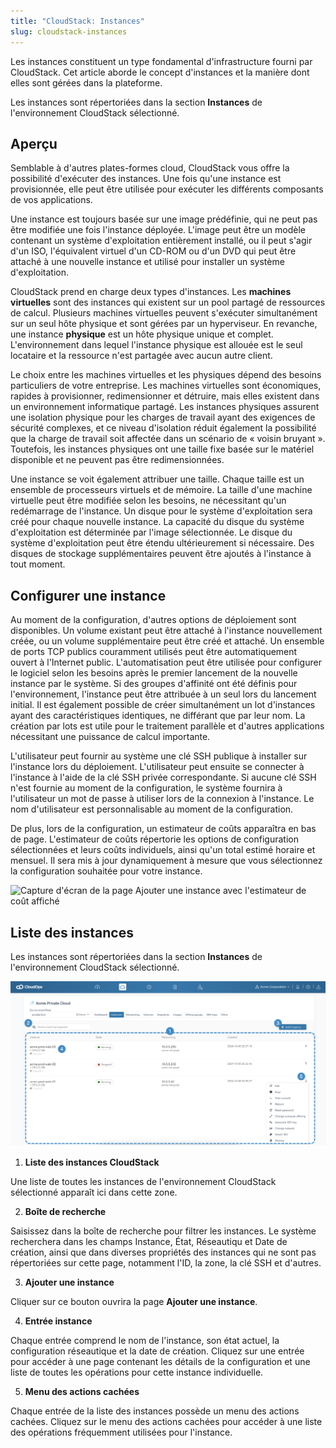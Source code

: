 ```yaml
---
title: "CloudStack: Instances"
slug: cloudstack-instances
---
```



Les instances constituent un type fondamental d'infrastructure fourni par CloudStack. Cet article aborde le concept d'instances et la manière dont elles sont gérées dans la plateforme.

Les instances sont répertoriées dans la section **Instances** de l'environnement CloudStack sélectionné.

## Aperçu

Semblable à d'autres plates-formes cloud, CloudStack vous offre la possibilité d'exécuter des instances. Une fois qu'une instance est provisionnée, elle peut être utilisée pour exécuter les différents composants de vos applications.

Une instance est toujours basée sur une image prédéfinie, qui ne peut pas être modifiée une fois l'instance déployée. L'image peut être un modèle contenant un système d'exploitation entièrement installé, ou il peut s'agir d'un ISO, l'équivalent virtuel d'un CD-ROM ou d'un DVD qui peut être attaché à une nouvelle instance et utilisé pour installer un système d'exploitation.

CloudStack prend en charge deux types d'instances. Les **machines virtuelles** sont des instances qui existent sur un pool partagé de ressources de calcul. Plusieurs machines virtuelles peuvent s'exécuter simultanément sur un seul hôte physique et sont gérées par un hyperviseur. En revanche, une instance **physique** est un hôte physique unique et complet. L'environnement dans lequel l'instance physique est allouée est le seul locataire et la ressource n'est partagée avec aucun autre client.

Le choix entre les machines virtuelles et les physiques dépend des besoins particuliers de votre entreprise. Les machines virtuelles sont économiques, rapides à provisionner, redimensionner et détruire, mais elles existent dans un environnement informatique partagé. Les instances physiques assurent une isolation physique pour les charges de travail ayant des exigences de sécurité complexes, et ce niveau d'isolation réduit également la possibilité que la charge de travail soit affectée dans un scénario de « voisin bruyant ». Toutefois, les instances physiques ont une taille fixe basée sur le matériel disponible et ne peuvent pas être redimensionnées.

Une instance se voit également attribuer une taille. Chaque taille est un ensemble de processeurs virtuels et de mémoire. La taille d'une machine virtuelle peut être modifiée selon les besoins, ne nécessitant qu'un redémarrage de l'instance. Un disque pour le système d'exploitation sera créé pour chaque nouvelle instance. La capacité du disque du système d'exploitation est déterminée par l'image sélectionnée. Le disque du système d'exploitation peut être étendu ultérieurement si nécessaire. Des disques de stockage supplémentaires peuvent être ajoutés à l'instance à tout moment.

## Configurer une instance

Au moment de la configuration, d'autres options de déploiement sont disponibles. Un volume existant peut être attaché à l'instance nouvellement créée, ou un volume supplémentaire peut être créé et attaché. Un ensemble de ports TCP publics couramment utilisés peut être automatiquement ouvert à l'Internet public. L'automatisation peut être utilisée pour configurer le logiciel selon les besoins après le premier lancement de la nouvelle instance par le système. Si des groupes d'affinité ont été définis pour l'environnement, l'instance peut être attribuée à un seul lors du lancement initial. Il est également possible de créer simultanément un lot d'instances ayant des caractéristiques identiques, ne différant que par leur nom. La création par lots est utile pour le traitement parallèle et d'autres applications nécessitant une puissance de calcul importante.

L'utilisateur peut fournir au système une clé SSH publique à installer sur l'instance lors du déploiement. L'utilisateur peut ensuite se connecter à l'instance à l'aide de la clé SSH privée correspondante. Si aucune clé SSH n'est fournie au moment de la configuration, le système fournira à l'utilisateur un mot de passe à utiliser lors de la connexion à l'instance. Le nom d'utilisateur est personnalisable au moment de la configuration.

De plus, lors de la configuration, un estimateur de coûts apparaîtra en bas de page. L'estimateur de coûts répertorie les options de configuration sélectionnées et leurs coûts individuels, ainsi qu'un total estimé horaire et mensuel. Il sera mis à jour dynamiquement à mesure que vous sélectionnez la configuration souhaitée pour votre instance.

![Capture d'écran de la page Ajouter une instance avec l'estimateur de coût affiché](/assets/cloudstack-instances-cost-estimator.png)

## Liste des instances

Les instances sont répertoriées dans la section **Instances** de l'environnement CloudStack sélectionné.

![Une capture d'écran de la page CloudStack Instances, avec des points numérotés indiquant les fonctionnalités intéressantes](/assets/cloudstack-instances-numdot.png)

1. **Liste des instances CloudStack**

Une liste de toutes les instances de l'environnement CloudStack sélectionné apparaît ici dans cette zone.

2. **Boîte de recherche**

Saisissez dans la boîte de recherche pour filtrer les instances. Le système recherchera dans les champs Instance, État, Réseautiqu et Date de création, ainsi que dans diverses propriétés des instances qui ne sont pas répertoriées sur cette page, notamment l'ID, la zone, la clé SSH et d'autres.

3. **Ajouter une instance**

Cliquer sur ce bouton ouvrira la page **Ajouter une instance**.

4. **Entrée instance**

Chaque entrée comprend le nom de l'instance, son état actuel, la configuration réseautique et la date de création. Cliquez sur une entrée pour accéder à une page contenant les détails de la configuration et une liste de toutes les opérations pour cette instance individuelle.

5. **Menu des actions cachées**

Chaque entrée de la liste des instances possède un menu des actions cachées. Cliquez sur le menu des actions cachées pour accéder à une liste des opérations fréquemment utilisées pour l'instance.